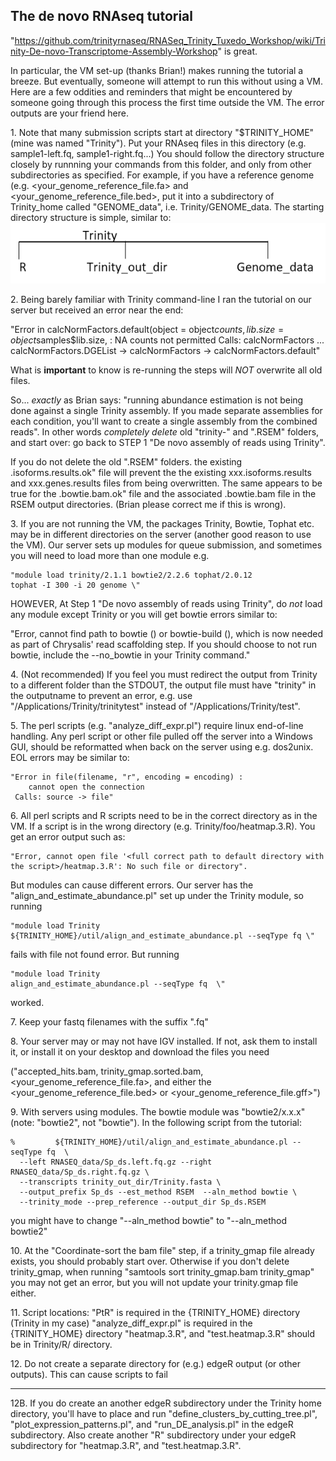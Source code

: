 ## The de novo RNAseq tutorial ## 
"https://github.com/trinityrnaseq/RNASeq_Trinity_Tuxedo_Workshop/wiki/Trinity-De-novo-Transcriptome-Assembly-Workshop" is great. 

In particular, the VM set-up (thanks Brian!) makes running the tutorial a breeze. But eventually, someone will attempt to run this without using a VM. Here are a few oddities and reminders that might be encountered by someone going through this process the first time outside the VM.  The error outputs are your friend here.

1\. Note that many submission scripts start at directory "$TRINITY_HOME" (mine was named "Trinity"). Put your RNAseq files in this directory (e.g. sample1-left.fq, sample1-right.fq...) You should follow the directory structure closely by runnning your commands from this folder, and only from other subdirectories as specified. For example, if you have a reference genome (e.g. <your_genome_reference_file.fa> and <your_genome_reference_file.bed>, put it into a subdirectory of Trinity_home called "GENOME_data", i.e. Trinity/GENOME_data. The starting directory structure is simple, similar to:
    ![](./img/Trinity_filestructure.png)

   2\. Being barely familiar with Trinity command-line I ran the tutorial on our server but received an error near the end:  

   "Error in calcNormFactors.default(object = object$counts, lib.size = object$samples$lib.size,  :
  NA counts not permitted
Calls: calcNormFactors ... calcNormFactors.DGEList -> calcNormFactors -> calcNormFactors.default"

What is **important** to know is re-running the steps will *NOT* overwrite all old files. 

So... *exactly* as Brian says: "running abundance estimation is not being done against a single Trinity assembly. If you made separate assemblies for each condition, you'll want to create a single assembly from the combined reads". In other words *completely delete* old "trinity-<samplename>" and "<samplename>.RSEM" folders, and start over: go back to STEP 1 "De novo assembly of reads using Trinity". 

If you do not delete the old "<samplename>.RSEM" folders. the existing <samplename>.isoforms.results.ok" file will prevent the the existing xxx.isoforms.results and xxx.genes.results files from being overwritten. The same appears to be true for the <samplename>.bowtie.bam.ok" file and the associated <samplename>.bowtie.bam file in the RSEM output directories. (Brian please correct me if this is wrong).

3\. If you are not running the VM, the packages Trinity, Bowtie, Tophat etc. may be in different directories on the server (another good reason to  use the VM). Our server sets up modules for queue submission, and sometimes you will need to load more than one module e.g.

    "module load trinity/2.1.1 bowtie2/2.2.6 tophat/2.0.12
    tophat -I 300 -i 20 genome \"

HOWEVER, At Step 1 "De novo assembly of reads using Trinity", do *not* load any module except Trinity or you will get bowtie errors similar to:

"Error, cannot find path to bowtie () or bowtie-build (), which is now needed as part of Chrysalis' read scaffolding step.  If you should choose to not run bowtie, include the --no_bowtie in your Trinity command."

4\. (Not recommended) If you feel you must redirect the output from Trinity to a different folder than the STDOUT, the output file must have "trinity" in the outputname to prevent an error, e.g. use "/Applications/Trinity/trinitytest" instead of "/Applications/Trinity/test".

5\. The perl scripts (e.g. "analyze_diff_expr.pl") require linux end-of-line handling. Any perl script or other file pulled off the server into a Windows GUI, should be reformatted when back on the server using e.g. dos2unix. EOL errors may be similar to: 

	"Error in file(filename, "r", encoding = encoding) : 
  		cannot open the connection
	 Calls: source -> file"

6\. All perl scripts and R scripts need to be in the correct directory as in the VM. If a script is in the wrong directory (e.g. Trinity/foo/heatmap.3.R). You get an error output such as:

    "Error, cannot open file '<full correct path to default directory with the script>/heatmap.3.R': No such file or directory". 

But modules can cause different errors. Our server has the "align_and_estimate_abundance.pl" set up under the Trinity module, so running 

    "module load Trinity
    ${TRINITY_HOME}/util/align_and_estimate_abundance.pl --seqType fq \"

fails with file not found error. But running 

    "module load Trinity
    align_and_estimate_abundance.pl --seqType fq  \"
worked.   

7\. Keep your fastq filenames with the suffix ".fq"

8\. Your server may or may not have IGV installed. If not, ask them to install it, or install it on your desktop and download the files you need 

("accepted_hits.bam, trinity_gmap.sorted.bam, <your_genome_reference_file.fa>, and either the <your_genome_reference_file.bed> or <your_genome_reference_file.gff>") 

9\. With servers using modules. The bowtie module was "bowtie2/x.x.x" (note: "bowtie2", not "bowtie").  In the following script from the tutorial:

    %         ${TRINITY_HOME}/util/align_and_estimate_abundance.pl --seqType fq  \
      --left RNASEQ_data/Sp_ds.left.fq.gz --right RNASEQ_data/Sp_ds.right.fq.gz \
      --transcripts trinity_out_dir/Trinity.fasta \
      --output_prefix Sp_ds --est_method RSEM  --aln_method bowtie \
      --trinity_mode --prep_reference --output_dir Sp_ds.RSEM

you might have to change "--aln_method bowtie" to "--aln_method bowtie2"

10\. At the "Coordinate-sort the bam file" step, if a trinity_gmap file already exists, you should probably start over. Otherwise if you don't delete trinity_gmap, when running "samtools sort trinity_gmap.bam trinity_gmap" you may not get an error, but you will not update your trinity.gmap file either.   

11\. Script locations:	"PtR" is required in the {TRINITY_HOME} directory (Trinity in my case)
	"analyze_diff_expr.pl" is required in the {TRINITY_HOME} directory
	"heatmap.3.R", and "test.heatmap.3.R" should be in Trinity/R/ directory. 

12\. Do not create a separate directory for (e.g.) edgeR output (or other outputs). This can cause  scripts to fail 
*****************************

12B. If you do create an another edgeR subdirectory under the Trinity home directory, you'll have to place and run "define_clusters_by_cutting_tree.pl", "plot_expression_patterns.pl", and "run_DE_analysis.pl" in the edgeR subdirectory. Also create another "R" subdirectory under your edgeR subdirectory for "heatmap.3.R", and "test.heatmap.3.R". 
